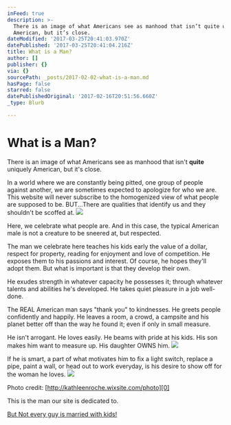 ```yaml
---
inFeed: true
description: >-
  There is an image of what Americans see as manhood that isn’t quite uniquely
  American, but it’s close.
dateModified: '2017-03-25T20:41:03.970Z'
datePublished: '2017-03-25T20:41:04.216Z'
title: What is a Man?
author: []
publisher: {}
via: {}
sourcePath: _posts/2017-02-02-what-is-a-man.md
hasPage: false
starred: false
datePublishedOriginal: '2017-02-16T20:51:56.660Z'
_type: Blurb

---
```

# What is a Man?

There is an image of what Americans see as manhood that isn't **quite** uniquely American, but it's close.

In a world where we are constantly being pitted, one group of people against another, we are sometimes expected to apologize for who we are. This website will never subscribe to the homogenized view of what people are supposed to be. BUT...There are qualities that identify us and they shouldn't be scoffed at.
![](https://the-grid-user-content.s3-us-west-2.amazonaws.com/cda046e5-8625-475e-a4c9-6a82b5ba424e.jpg)

Here, we celebrate what people are. And in this case, the typical American male is not a creature to be sneered at, but respected.

The man we celebrate here teaches his kids early the value of a dollar, respect for property, reading for enjoyment and love of competition. He exposes them to his passions and interest. Of course, he hopes they'll adopt them. But what is important is that they develop their own.

He exudes strength in whatever capacity he possesses it; through whatever talents and abilities he's developed. He takes quiet pleasure in a job well-done.

The REAL American man says "thank you" to kindnesses. He greets people confidently and happily. He leaves a room, a crowd, a campsite and his planet better off than the way he found it; even if only in small measure.

He isn't arrogant. He loves easily. He beams with pride at his kids. His son makes him want to measure up. His daughter OWNS him.
![](https://the-grid-user-content.s3-us-west-2.amazonaws.com/aec9e9a1-246f-48e3-b12a-a23b001c8879.jpg)

If he is smart, a part of what motivates him to fix a light switch, replace a pipe, paint a wall, or head out to work everyday, is his desire to show off for the woman he loves.
![](https://the-grid-user-content.s3-us-west-2.amazonaws.com/9dcb3c7c-752a-4a15-bf93-b729bc7b8a2f.jpg)

Photo credit: [http://kathleenroche.wixsite.com/photo][0]

This is the man our site is dedicated to.

[But Not every guy is married with kids!][1]

[0]: http://kathleenroche.wixsite.com/photo
[1]: http://itsamans.world/but-not-every-guy-is-married-with-kids